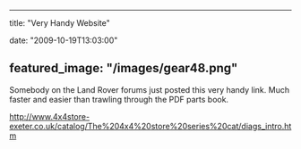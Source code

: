 
---
title: "Very Handy Website"

date: "2009-10-19T13:03:00"

featured_image: "/images/gear48.png"
---


Somebody on the Land Rover forums just posted this very handy link.  Much faster and easier than trawling through the PDF parts book.

http://www.4x4store-exeter.co.uk/catalog/The%204x4%20store%20series%20cat/diags_intro.htm